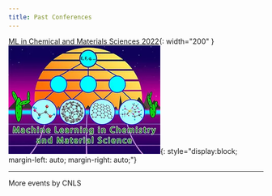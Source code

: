 ```yaml
---
title: Past Conferences
---
```

[ML in Chemical and Materials Sciences 2022](https://web.cvent.com/event/98d693ec-2328-4e76-bf46-c88d714cb55a/summary){: width="200" }   
![](/assets/past_events/2023-logo.webp){: style="display:block; margin-left: auto; margin-right: auto;"}

--------------------
More events by CNLS
